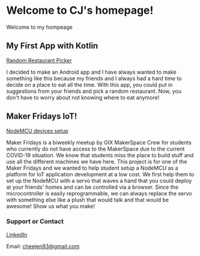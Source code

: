 # Welcome to CJ's homepage!

Welcome to my hompeage 

## My First App with Kotlin

[Random Restaurant Picker](https://github.com/cheejen93/RandomRestaurantPicker)

I decided to make an Android app and I have always wanted to make something like this because my friends and I always had a hard time to decide on a place to eat all the time. With this app, you could put in suggestions from your friends and pick a random restaurant. Now, you don't have to worry about not knowing where to eat anymore!

## Maker Fridays IoT!

[NodeMCU devices setup](https://github.com/codycodes/gix-mkrfridays-iot)

Maker Fridays is a biweekly meetup by GIX MakerSpace Crew for students who currently do not have access to the MakerSpace due to the current COVID-19 situation. We know that students miss the place to build stuff and use all the different machines we have here. This project is for one of the Maker Fridays and we wanted to help student setup a NodeMCU as a platform for IoT application development at a low cost. We first help them to set up the NodeMCU with a servo that waves a hand that you could deploy at your friends' homes and can be controlled via a browser. Since the microcontroller is easily reprogrammable, we can always replace the servo with something else like a plush that would talk and that would be awesome! Show us what you make!

### Support or Contact
[LinkedIn](https://www.linkedin.com/in/cheejenngeh/)

Email: cheejen93@gmail.com
